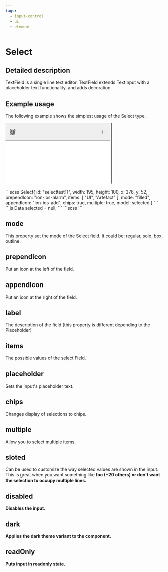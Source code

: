 ```yaml
---
tags:
  - input-control
  - ui
  - element
---
```

# Select

## Detailed description
TextField is a single line text editor. TextField extends TextInput with a placeholder text functionality, and adds decoration.

## Example usage
The following example shows the simplest usage of the Select type.

![alt text](./Select.gif)

<code-group>
<code-block title=".at" active>
```scss
Select{ 
  id: "selecttest11",
  width: 195,
  height: 100,
  x: 376,
  y: 52,
  prependIcon: "ion-ios-alarm",
  items: [
    "UI",
    "Artefact"
  ],
  mode: "filled",
  appendIcon: "ion-ios-add",
  chips: true,
  multiple: true,
  model: selected
}
```
</code-block>

<code-block title=".atObj">
```js
Data selected = null;
```
</code-block>

<code-block title=".atStyle">
```scss
```
</code-block>
</code-group>

## mode <Badge text="url(String)" type="tip" vertical="middle"/>
This property set the mode of the Select field. It could be: regular, solo, box, outline.

## prependIcon <Badge text="String" type="tip" vertical="middle"/>
Put an icon at the left of the field.

## appendIcon <Badge text="String" type="tip" vertical="middle"/>
Put an icon at the right of the field.

## label <Badge text="String" type="tip" vertical="middle"/>
The description of the field (this property is different depending to the Placeholder)

## items <Badge text="Array" type="tip" vertical="middle"/>
The possible values of the select Field.

## placeholder <Badge text="String" type="tip" vertical="middle"/>
Sets the input's placeholder text.

## chips <Badge text="bool" type="tip" vertical="middle"/>
Changes display of selections to chips.

## multiple <Badge text="bool" type="tip" vertical="middle"/>
Allow you to select multiple items.

## sloted <Badge text="bool" type="tip" vertical="middle"/>
Can be used to customize the way selected values are shown in the input. This is great when you want something like <b>foo (+20 others)<b> or don't want the selection to occupy multiple lines.

## disabled <Badge text="bool" type="tip" vertical="middle"/>
Disables the input.

## dark <Badge text="bool" type="tip" vertical="middle"/>
Applies the dark theme variant to the component.

## readOnly <Badge text="bool" type="tip" vertical="middle"/>
Puts input in readonly state.
